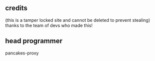 ## credits
(this is a tamper locked site and cannot be deleted to prevent stealing)
thanks to the team of devs who made this!
## head programmer
pancakes-proxy
